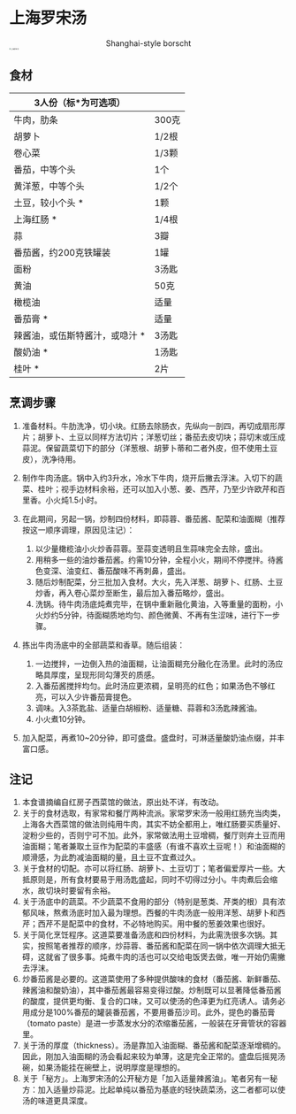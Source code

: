 # 上海罗宋汤

<center>Shanghai-style borscht</center>

<img src="../Images/上海罗宋汤_221227.jpg" alt="上海罗宋汤" style="zoom:20%;" />

## 食材

| 3人份（标*为可选项）           |       |
| ------------------------------ | ----- |
| 牛肉，肋条                     | 300克 |
| 胡萝卜                         | 1/2根 |
| 卷心菜                         | 1/3颗 |
| 番茄，中等个头                 | 1个   |
| 黄洋葱，中等个头               | 1/2个 |
| 土豆，较小个头 *               | 1颗   |
| 上海红肠 *                     | 1/4根 |
| 蒜                             | 3瓣   |
| 番茄酱，约200克铁罐装          | 1罐   |
| 面粉                           | 3汤匙 |
| 黄油                           | 50克  |
| 橄榄油                         | 适量  |
| 番茄膏 *                       | 适量  |
| 辣酱油，或伍斯特酱汁，或喼汁 * | 3汤匙 |
| 酸奶油 *                       | 1汤匙 |
| 桂叶 *                         | 2片   |

## 烹调步骤

1. 准备材料。牛肋洗净，切小块。红肠去除肠衣，先纵向一剖四，再切成扇形厚片；胡萝卜、土豆以同样方法切片；洋葱切丝；番茄去皮切块；蒜切末或压成蒜泥。保留蔬菜切下的部分（洋葱根、胡萝卜蒂和二者外皮，但不使用土豆皮），洗净待用。
2. 制作牛肉汤底。锅中入约3升水，冷水下牛肉，烧开后撇去浮沫。入切下的蔬菜、桂叶；视手边材料余裕，还可以加入小葱、姜、西芹，乃至少许欧芹和百里香。小火炖1.5小时。
3. 在此期间，另起一锅，炒制四份材料，即蒜蓉、番茄酱、配菜和油面糊（推荐按这一顺序调理，原因见注记）：
   1. 以少量橄榄油小火炒香蒜蓉。至蒜变透明且生蒜味完全去除，盛出。
   2. 用稍多一些的油炒番茄酱。约需10分钟，全程小火，期间不停搅拌。待酱色变深、油变红、番茄酸味不再刺鼻，盛出。
   3. 随后炒制配菜，分三批加入食材。大火，先入洋葱、胡萝卜、红肠、土豆炒香，再入卷心菜炒至断生，最后加入番茄略炒，盛出。
   4. 洗锅。待牛肉汤底炖煮完毕，在锅中重新融化黄油，入等重量的面粉，小火炒约5分钟，待面糊质地均匀、颜色微黄、不再有生涩味，进行下一步骤。

4. 拣出牛肉汤底中的全部蔬菜和香草。随后组装：
   1. 一边搅拌，一边倒入热的油面糊，让油面糊充分融化在汤里。此时的汤应略具厚度，呈现形同勾薄芡的质感。
   2. 入番茄酱搅拌均匀。此时汤应更浓稠，呈明亮的红色；如果汤色不够红亮，可以入少许番茄膏提色。
   3. 调味。入3茶匙盐、适量白胡椒粉、适量糖、蒜蓉和3汤匙辣酱油。
   4. 小火煮10分钟。

5. 加入配菜，再煮10~20分钟，即可盛盘。盛盘时，可淋适量酸奶油点缀，并丰富口感。

## 注记

1. 本食谱摘编自红房子西菜馆的做法，原出处不详，有改动。
2. 关于的食材选取，有家常和餐厅两种流派。家常罗宋汤一般用红肠充当肉类，上海各大西菜馆的做法则纯用牛肉，其实不妨全都用上，唯红肠要买质量好、淀粉少些的，否则宁可不加。此外，家常做法用土豆增稠，餐厅则弃土豆而用油面糊；笔者兼取土豆作为配菜的丰盛感（有谁不喜欢土豆呢！）和油面糊的顺滑感，为此酌减油面糊的量，且土豆不宜煮过久。
3. 关于食材的切配。亦可以将红肠、胡萝卜、土豆切丁；笔者偏爱厚片一些。大抵原则是，所有食材要易于用汤匙盛起，同时不切得过分小。牛肉煮后会缩水，故切块时要留有余裕。
4. 关于汤底中的蔬菜。不少蔬菜不食用的部分（特别是葱类、芹类的根）具有浓郁风味，熬煮汤底时加入最为理想。西餐的牛肉汤底一般用洋葱、胡萝卜和西芹；西芹不是配菜中的食材，不必特地购买。用中餐的葱姜效果也很好。
5. 关于简化烹饪程序。这道菜要准备汤底和四份材料，为此需洗很多次锅。其实，按照笔者推荐的顺序，炒蒜蓉、番茄酱和配菜在同一锅中依次调理大抵无碍，这就省了很多事。炖煮牛肉的活也可以交给电饭煲去做，唯一开始仍需撇去浮沫。
6. 炒番茄酱是必要的。这道菜使用了多种提供酸味的食材（番茄酱、新鲜番茄、辣酱油和酸奶油），其中番茄酱最容易变得过酸。炒制既可以显著降低番茄酱的酸度，提供更均衡、复合的口味，又可以使汤的色泽更为红亮诱人。请务必用成分是100%番茄的罐装番茄酱，不要用番茄沙司。此外，提色的番茄膏（tomato paste）是进一步蒸发水分的浓缩番茄酱，一般装在牙膏管状的容器里。
7. 关于汤的厚度（thickness）。汤是靠加入油面糊、番茄酱和配菜逐渐增稠的。因此，刚加入油面糊的汤会看起来较为单薄，这是完全正常的。盛盘后摇晃汤碗，如果汤能挂在碗壁上，说明厚度是理想的。
8. 关于「秘方」。上海罗宋汤的公开秘方是「加入适量辣酱油」。笔者另有一秘方：加入适量炒蒜泥。比起单纯以番茄为基底的轻快蔬菜汤，这二者都可以使汤的味道更具深度。